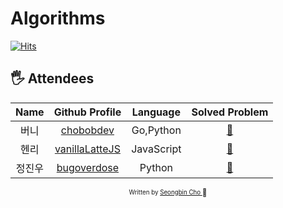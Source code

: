# Algorithms

[![Hits](https://hits.seeyoufarm.com/api/count/incr/badge.svg?url=https%3A%2F%2Fgithub.com%2Feagerithm%2Fprogrammers&count_bg=%2379C83D&title_bg=%23555555&icon=github.svg&icon_color=%23E7E7E7&title=hits&edge_flat=false)](https://hits.seeyoufarm.com)

## 🖐 Attendees

|  Name  |                Github Profile                 |  Language  |           Solved Problem           |
| :----: | :-------------------------------------------: | :--------: | :--------------------------------: |
| 버니 |   [chobobdev](https://github.com/chobobdev)   | Go,Python  |   [:link:](chobobdev/README.md)    |
|  헨리  | [vanillaLatteJS](https://github.com/devgony)  | JavaScript | [:link:](vanillaLatteJS/README.md) |
| 정진우 | [bugoverdose](https://github.com/bugoverdose) |   Python   |  [:link:](bugoverdose/README.md)   |

<div align="center">

<sub><sup>Written by <a href="https://github.com/chobobdev">Seongbin Cho </a></sup></sub><small>🍕</small>

</div>
